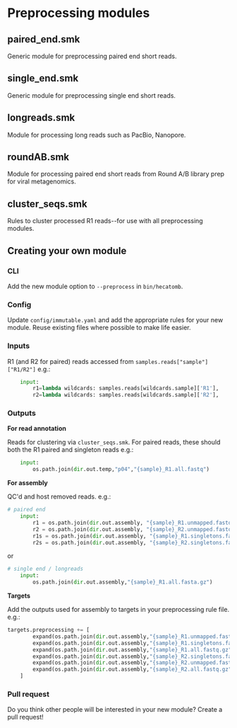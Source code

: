 # Preprocessing modules

## paired_end.smk

Generic module for preprocessing paired end short reads.

## single_end.smk

Generic module for preprocessing single end short reads.

## longreads.smk

Module for processing long reads such as PacBio, Nanopore.

## roundAB.smk

Module for processing paired end short reads from Round A/B library
prep for viral metagenomics.

## cluster_seqs.smk

Rules to cluster processed R1 reads--for use with all preprocessing modules.

## Creating your own module

### CLI

Add the new module option to `--preprocess` in `bin/hecatomb`.

### Config

Update `config/immutable.yaml` and add the appropriate rules for your new module.
Reuse existing files where possible to make life easier.

### Inputs

R1 (and R2 for paired) reads accessed from `samples.reads["sample"]["R1/R2"]` e.g.:
```python
    input:
        r1=lambda wildcards: samples.reads[wildcards.sample]['R1'],
        r2=lambda wildcards: samples.reads[wildcards.sample]['R2'],
```

### Outputs

__For read annotation__

Reads for clustering via `cluster_seqs.smk`.
For paired reads, these should both the R1 paired and singleton reads e.g.:

```python
    input:
        os.path.join(dir.out.temp,"p04","{sample}_R1.all.fastq")
```

__For assembly__

QC'd and host removed reads. e.g.:

```python
# paired end
    input:
        r1 = os.path.join(dir.out.assembly, "{sample}_R1.unmapped.fastq.gz"),
        r2 = os.path.join(dir.out.assembly, "{sample}_R2.unmapped.fastq.gz"),
        r1s = os.path.join(dir.out.assembly, "{sample}_R1.singletons.fastq.gz"),
        r2s = os.path.join(dir.out.assembly, "{sample}_R2.singletons.fastq.gz")
```

or

```python
# single end / longreads
    input:
        os.path.join(dir.out.assembly,"{sample}_R1.all.fasta.gz")
```

__Targets__ 

Add the outputs used for assembly to targets in your preprocessing rule file. e.g.:

```python
targets.preprocessing += [
        expand(os.path.join(dir.out.assembly,"{sample}_R1.unmapped.fastq.gz"), sample=samples.names),
        expand(os.path.join(dir.out.assembly,"{sample}_R1.singletons.fastq.gz"), sample=samples.names),
        expand(os.path.join(dir.out.assembly,"{sample}_R1.all.fastq.gz"), sample=samples.names),
        expand(os.path.join(dir.out.assembly,"{sample}_R2.singletons.fastq.gz"),sample=samples.names),
        expand(os.path.join(dir.out.assembly,"{sample}_R2.unmapped.fastq.gz"),sample=samples.names),
        expand(os.path.join(dir.out.assembly,"{sample}_R2.all.fastq.gz"),sample=samples.names),
    ]
```

### Pull request

Do you think other people will be interested in your new module?
Create a pull request!